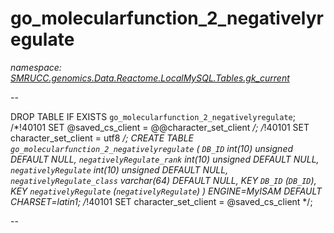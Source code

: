 ﻿# go_molecularfunction_2_negativelyregulate
_namespace: [SMRUCC.genomics.Data.Reactome.LocalMySQL.Tables.gk_current](./index.md)_

--
 
 DROP TABLE IF EXISTS `go_molecularfunction_2_negativelyregulate`;
 /*!40101 SET @saved_cs_client = @@character_set_client */;
 /*!40101 SET character_set_client = utf8 */;
 CREATE TABLE `go_molecularfunction_2_negativelyregulate` (
 `DB_ID` int(10) unsigned DEFAULT NULL,
 `negativelyRegulate_rank` int(10) unsigned DEFAULT NULL,
 `negativelyRegulate` int(10) unsigned DEFAULT NULL,
 `negativelyRegulate_class` varchar(64) DEFAULT NULL,
 KEY `DB_ID` (`DB_ID`),
 KEY `negativelyRegulate` (`negativelyRegulate`)
 ) ENGINE=MyISAM DEFAULT CHARSET=latin1;
 /*!40101 SET character_set_client = @saved_cs_client */;
 
 --




